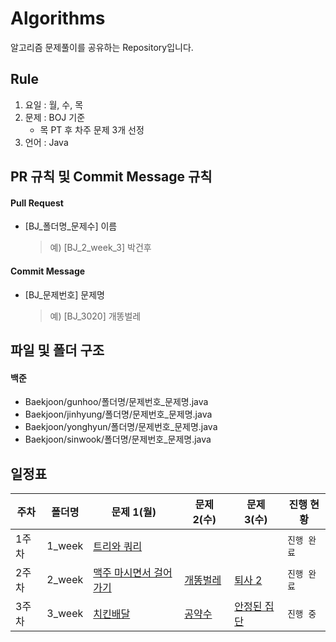 # Algorithms
알고리즘 문제풀이를 공유하는 Repository입니다.

## Rule
1. 요일 : 월, 수, 목
2. 문제 : BOJ 기준
    - 목 PT 후 차주 문제 3개 선정
3. 언어 : Java

## PR 규칙 및 Commit Message 규칙

#### Pull Request
- [BJ_폴더명_문제수] 이름
    > 예) [BJ_2_week_3] 박건후

#### Commit Message
- [BJ_문제번호] 문제명
    > 예) [BJ_3020] 개똥벌레

## 파일 및 폴더 구조

#### 백준

- Baekjoon/gunhoo/폴더명/문제번호_문제명.java
- Baekjoon/jinhyung/폴더명/문제번호_문제명.java
- Baekjoon/yonghyun/폴더명/문제번호_문제명.java
- Baekjoon/sinwook/폴더명/문제번호_문제명.java

## 일정표

| **주차** | **폴더명** | **문제 1(월)**                                             | **문제 2(수)**                                     | **문제 3(수)**                                      | **진행 현황** |
|---|---|---|---|----|---|
| 1주차    | 1_week  | [트리와 쿼리](https://www.acmicpc.net/problem/15681)      |                                              |                                               | `진행 완료`   |
| 2주차    | 2_week  | [맥주 마시면서 걸어가기](https://www.acmicpc.net/problem/9205) | [개똥벌레](https://www.acmicpc.net/problem/3020) | [퇴사 2](https://www.acmicpc.net/problem/15486) | `진행 완료`    |
| 3주차 | 3_week | [치킨배달](https://www.acmicpc.net/problem/15686) | [공약수](https://www.acmicpc.net/problem/2436) | [안정된 집단](https://www.acmicpc.net/problem/2653)| `진행 중` |
